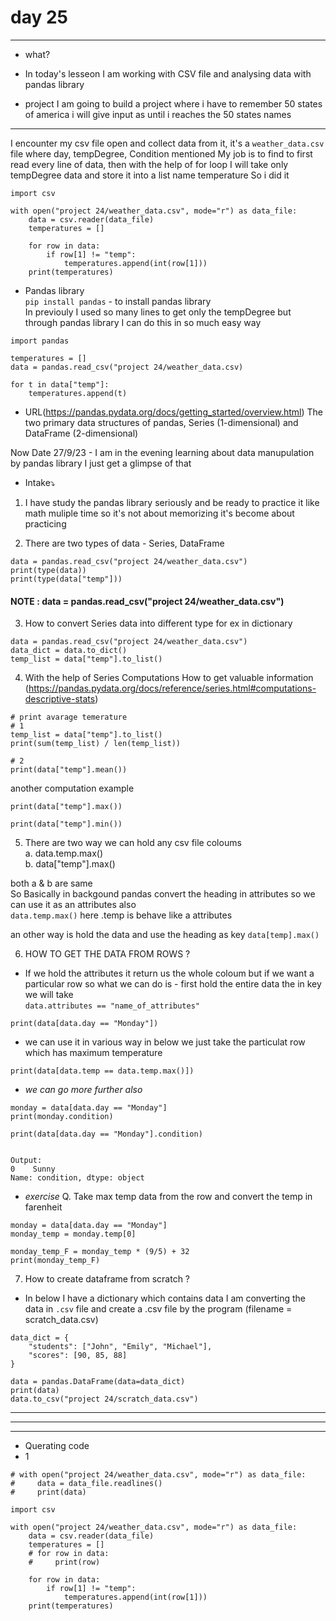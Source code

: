 # day 25

---
- what?

- In today's lesseon I am working with CSV file and analysing data with pandas library

- project
I am going to build a project where i have to remember 50 states of america i will give input as until i reaches the 50 states names

---

I encounter my csv file open and collect data from it, it's a `weather_data.csv` file where day, tempDegree, Condition mentioned My job is to find to first read every line of data, then with the help of for loop I will take only tempDegree data and store it into a list name temperature
So i did it
```
import csv

with open("project 24/weather_data.csv", mode="r") as data_file:
    data = csv.reader(data_file)
    temperatures = []

    for row in data:
        if row[1] != "temp":
            temperatures.append(int(row[1]))        
    print(temperatures)
```

- Pandas library    
`pip install pandas` - to install pandas library<br>
In previouly I used so many lines to get only the tempDegree but through pandas library I can do this in so much easy way
```
import pandas

temperatures = []
data = pandas.read_csv("project 24/weather_data.csv)

for t in data["temp"]:
    temperatures.append(t)

```

- URL(https://pandas.pydata.org/docs/getting_started/overview.html)
The two primary data structures of pandas, Series (1-dimensional) and DataFrame (2-dimensional)





Now Date 27/9/23 - I am in the evening learning about data manupulation by pandas library I just get a glimpse of that 

- Intake⤵️
1. I have study the pandas library seriously and be ready to practice it like math muliple time so it's not about memorizing it's become about practicing

2. There are two types of data - Series, DataFrame
```
data = pandas.read_csv("project 24/weather_data.csv")
print(type(data))
print(type(data["temp"]))
```

#### **NOTE : data = pandas.read_csv("project 24/weather_data.csv")**

3. How to convert Series data into different type for ex in dictionary
```
data = pandas.read_csv("project 24/weather_data.csv")
data_dict = data.to_dict()
temp_list = data["temp"].to_list()

```

4. With the help of Series Computations How to get valuable information (https://pandas.pydata.org/docs/reference/series.html#computations-descriptive-stats)

```
# print avarage temerature
# 1
temp_list = data["temp"].to_list()
print(sum(temp_list) / len(temp_list))

# 2
print(data["temp"].mean())

```

another computation example
```
print(data["temp"].max())

print(data["temp"].min())
```

5. There are two way we can hold any csv file coloums   
a. data.temp.max()  
b. data["temp"].max()

both a & b are same     
So Basically in backgound pandas convert the heading in attributes so we can use it as an attributes also   
`data.temp.max()` here .temp is behave like a attributes

an other way is hold the data and use the heading as key
`data[temp].max()`

6. HOW TO GET THE DATA FROM ROWS ?
- If we hold the attributes it return us the whole coloum but if we want a particular row so what we can do is - first hold the entire data the in key we will take    
`data.attributes == "name_of_attributes"`   
```
print(data[data.day == "Monday"])
```
- we can use it in various way in below we just take the particulat row which has maximum temperature
```
print(data[data.temp == data.temp.max()])
```

- *we can go more further also*

```
monday = data[data.day == "Monday"]
print(monday.condition)

print(data[data.day == "Monday"].condition)


Output:
0    Sunny
Name: condition, dtype: object
```

- *exercise*
Q. Take max temp data from the row and convert the temp in farenheit

```
monday = data[data.day == "Monday"]
monday_temp = monday.temp[0]

monday_temp_F = monday_temp * (9/5) + 32
print(monday_temp_F)
```

7. How to create dataframe from scratch ?
- In below I have a dictionary which contains data I am converting the data in `.csv` file and create a .csv file by the program (filename = scratch_data.csv)

```
data_dict = {
    "students": ["John", "Emily", "Michael"],
    "scores": [90, 85, 88]
}

data = pandas.DataFrame(data=data_dict)
print(data)
data.to_csv("project 24/scratch_data.csv")
```




























---
---
---
- Querating code
- 1
```
# with open("project 24/weather_data.csv", mode="r") as data_file:
#     data = data_file.readlines()
#     print(data)

import csv

with open("project 24/weather_data.csv", mode="r") as data_file:
    data = csv.reader(data_file)
    temperatures = []
    # for row in data:
    #     print(row)

    for row in data:
        if row[1] != "temp":
            temperatures.append(int(row[1]))        
    print(temperatures)
```

